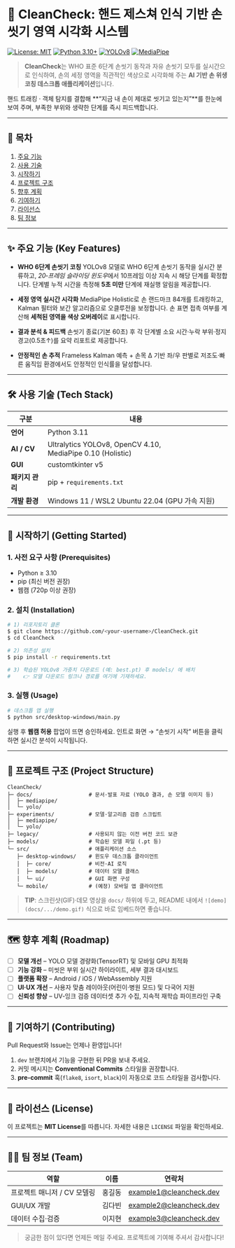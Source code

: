 # 🧼 CleanCheck: 핸드 제스쳐 인식 기반 손씻기 영역 시각화 시스템

[![License: MIT](https://img.shields.io/badge/License-MIT-green.svg)](LICENSE)
[![Python 3.10+](https://img.shields.io/badge/python-3.10%2B-blue?logo=python)](https://www.python.org/)
[![YOLOv8](https://img.shields.io/badge/YOLO-v8-orange)](https://github.com/ultralytics/ultralytics)
[![MediaPipe](https://img.shields.io/badge/MediaPipe-0.10-brightgreen)](https://mediapipe.dev/)

> **CleanCheck**는 WHO 표준 6단계 손씻기 동작과 자유 손씻기 모두를 실시간으로 인식하여, 손의 세정 영역을 직관적인 색상으로 시각화해 주는 **AI 기반 손 위생 코칭 데스크톱 애플리케이션**입니다.

핸드 트래킹 · 객체 탐지를 결합해 \*\*“지금 내 손이 제대로 씻기고 있는지”\*\*를 한눈에 보여 주며, 부족한 부위와 생략한 단계를 즉시 피드백합니다.

---

## 📑 목차

1. [주요 기능](#-주요-기능-key-features)
2. [사용 기술](#-사용-기술-tech-stack)
3. [시작하기](#-시작하기-getting-started)
4. [프로젝트 구조](#-프로젝트-구조-project-structure)
5. [향후 계획](#-향후-계획-roadmap)
6. [기여하기](#-기여하기-contributing)
7. [라이선스](#-라이선스-license)
8. [팀 정보](#-팀-정보-team)

---

## ✨ 주요 기능 (Key Features)

* **WHO 6단계 손씻기 코칭**
  YOLOv8 모델로 WHO 6단계 손씻기 동작을 실시간 분류하고, *20‑프레임 슬라이딩 윈도우*에서 10프레임 이상 지속 시 해당 단계를 확정합니다. 단계별 누적 시간을 측정해 **5초 미만** 단계에 재실행 알림을 제공합니다.

* **세정 영역 실시간 시각화**
  MediaPipe Holistic로 손 랜드마크 84개를 트래킹하고, Kalman 필터와 보간 알고리즘으로 오클루전을 보정합니다. 손 표면 접촉 여부를 계산해 **세척된 영역을 색상 오버레이**로 표시합니다.

* **결과 분석 & 피드백**
  손씻기 종료(기본 60초) 후 각 단계별 소요 시간·누락 부위·정지 경고(0.5초↑)를 요약 리포트로 제공합니다.

* **안정적인 손 추적**
  Frameless Kalman 예측 + 손목 Δ 기반 좌/우 판별로 저조도·빠른 움직임 환경에서도 안정적인 인식률을 달성합니다.

---

## 🛠️ 사용 기술 (Tech Stack)

| 구분          | 내용                                                         |
| ----------- | ---------------------------------------------------------- |
| **언어**      | Python 3.11                                                |
| **AI / CV** | Ultralytics YOLOv8, OpenCV 4.10, MediaPipe 0.10 (Holistic) |
| **GUI**     | customtkinter v5                                           |
| **패키지 관리**  | pip + `requirements.txt`                                   |
| **개발 환경**   | Windows 11 / WSL2 Ubuntu 22.04 (GPU 가속 지원)                 |

---

## 🚀 시작하기 (Getting Started)

### 1. 사전 요구 사항 (Prerequisites)

* Python ≥ 3.10
* pip (최신 버전 권장)
* 웹캠 (720p 이상 권장)

### 2. 설치 (Installation)

```bash
# 1) 리포지토리 클론
$ git clone https://github.com/<your‑username>/CleanCheck.git
$ cd CleanCheck

# 2) 의존성 설치
$ pip install -r requirements.txt

# 3) 학습된 YOLOv8 가중치 다운로드 (예: best.pt) 후 models/ 에 배치
#    👉 모델 다운로드 링크나 경로를 여기에 기재하세요.
```

### 3. 실행 (Usage)

```bash
# 데스크톱 앱 실행
$ python src/desktop-windows/main.py
```

실행 후 **웹캠 허용** 팝업이 뜨면 승인하세요. 인트로 화면 → “손씻기 시작” 버튼을 클릭하면 실시간 분석이 시작됩니다.

---

## 📂 프로젝트 구조 (Project Structure)

```text
CleanCheck/
├─ docs/                  # 문서·발표 자료 (YOLO 결과, 손 모델 이미지 등)
│  ├─ mediapipe/
│  └─ yolo/
├─ experiments/           # 모델·알고리즘 검증 스크립트
│  ├─ mediapipe/
│  └─ yolo/
├─ legacy/                # 사용되지 않는 이전 버전 코드 보관
├─ models/                # 학습된 모델 파일 (.pt 등)
└─ src/                   # 애플리케이션 소스
   ├─ desktop-windows/    # 윈도우 데스크톱 클라이언트
   │  ├─ core/            # 비전·AI 로직
   │  ├─ models/          # 데이터 모델 클래스
   │  └─ ui/              # GUI 화면 구성
   └─ mobile/             # (예정) 모바일 앱 클라이언트
```

> **TIP**: 스크린샷(GIF)·데모 영상을 `docs/` 하위에 두고, README 내에서 `![demo](docs/.../demo.gif)` 식으로 바로 임베드하면 좋습니다.

---

## 🗺️ 향후 계획 (Roadmap)

* [ ] **모델 개선** – YOLO 모델 경량화(TensorRT) 및 모바일 GPU 최적화
* [ ] **기능 강화** – 미씻은 부위 실시간 하이라이트, 세부 결과 대시보드
* [ ] **플랫폼 확장** – Android / iOS / WebAssembly 지원
* [ ] **UI·UX 개선** – 사용자 맞춤 레이아웃(어린이·병원 모드) 및 다국어 지원
* [ ] **신뢰성 향상** – UV‑잉크 검증 데이터셋 추가 수집, 지속적 재학습 파이프라인 구축

---

## 🤝 기여하기 (Contributing)

Pull Request와 Issue는 언제나 환영입니다! 

1. `dev` 브랜치에서 기능을 구현한 뒤 PR을 보내 주세요.
2. 커밋 메시지는 **Conventional Commits** 스타일을 권장합니다.
3. **pre‑commit** 훅(`flake8`, `isort`, `black`)이 자동으로 코드 스타일을 검사합니다.

---

## 📄 라이선스 (License)

이 프로젝트는 **MIT License**를 따릅니다. 자세한 내용은 `LICENSE` 파일을 확인하세요.

---

## 🧑‍💻 팀 정보 (Team)

| 역할                | 이름  | 연락처                                                       |
| ----------------- | --- | --------------------------------------------------------- |
| 프로젝트 매니저 / CV 모델링 | 홍길동 | [example1@cleancheck.dev](mailto:example1@cleancheck.dev) |
| GUI/UX 개발         | 김다빈 | [example2@cleancheck.dev](mailto:example2@cleancheck.dev) |
| 데이터 수집·검증         | 이지현 | [example3@cleancheck.dev](mailto:example3@cleancheck.dev) |

> 궁금한 점이 있다면 언제든 메일 주세요. 프로젝트에 기여해 주셔서 감사합니다!
